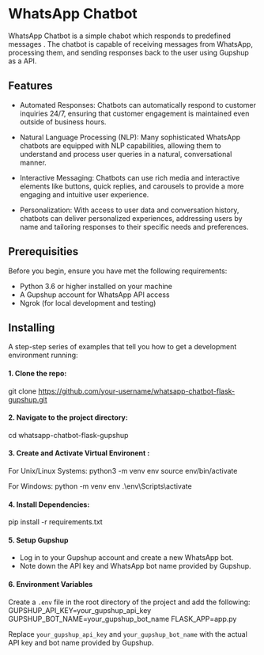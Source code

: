  # WhatsApp Chatbot
WhatsApp Chatbot is a simple chabot which responds to predefined messages . The chatbot is capable of receiving messages from WhatsApp, processing them, and sending responses back to the user using Gupshup as a API.
## Features
* Automated Responses: Chatbots can automatically respond to customer inquiries 24/7, ensuring that customer engagement is maintained even outside of business hours.

* Natural Language Processing (NLP): Many sophisticated WhatsApp chatbots are equipped with NLP capabilities, allowing them to understand and process user queries in a natural, conversational manner.

* Interactive Messaging: Chatbots can use rich media and interactive elements like buttons, quick replies, and carousels to provide a more engaging and intuitive user experience.

* Personalization: With access to user data and conversation history, chatbots can deliver personalized experiences, addressing users by name and tailoring responses to their specific needs and preferences.

## Prerequisities
Before you begin, ensure you have met the following requirements:

* Python 3.6 or higher installed on your machine
* A Gupshup account for WhatsApp API access
* Ngrok (for local development and testing)

## Installing

A step-step series of examples that tell you how to get a development environment running:


#### 1. Clone the repo:

git clone 
https://github.com/your-username/whatsapp-chatbot-flask-gupshup.git

#### 2. Navigate to the project directory:

cd whatsapp-chatbot-flask-gupshup

#### 3. Create and Activate Virtual Environent :
For Unix/Linux Systems:
python3 -m venv env
source env/bin/activate

For Windows:
python -m venv env
.\env\Scripts\activate

#### 4. Install Dependencies:
pip install -r requirements.txt

#### 5. Setup Gupshup
* Log in to your Gupshup account and create a new WhatsApp bot.
* Note down the API key and WhatsApp bot name provided by Gupshup.

#### 6. Environment Variables
Create a `.env` file in the root directory of the project and add the following:
GUPSHUP_API_KEY=your_gupshup_api_key
GUPSHUP_BOT_NAME=your_gupshup_bot_name
FLASK_APP=app.py

Replace `your_gupshup_api_key` and `your_gupshup_bot_name` with the actual API key and bot name provided by Gupshup.












